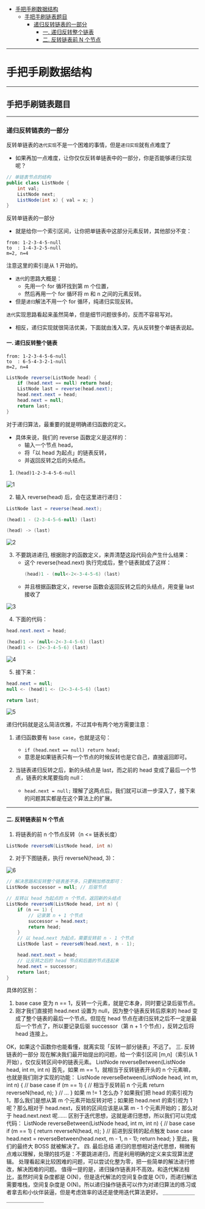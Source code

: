 

- [手把手刷数据结构](#手把手刷数据结构)
  - [手把手刷链表题目](#手把手刷链表题目)
    - [递归反转链表的一部分](#递归反转链表的一部分)
      - [一. 递归反转整个链表](#一-递归反转整个链表)
      - [二. 反转链表前 N 个节点](#二-反转链表前-n-个节点)


---

# 手把手刷数据结构

---


## 手把手刷链表题目


---


### 递归反转链表的一部分

反转单链表的`迭代实现`不是一个困难的事情，但是`递归实现`就有点难度了
- 如果再加一点难度，让你仅仅反转单链表中的一部分，你是否能够递归实现呢？


```java
// 单链表节点的结构
public class ListNode {
    int val;
    ListNode next;
    ListNode(int x) { val = x; }
}
```

反转单链表的一部分
- 就是给你一个索引区间，让你把单链表中这部分元素反转，其他部分不变：

```
from: 1-2-3-4-5-null
to  : 1-4-3-2-5-null
m=2, n=4
```

注意这里的索引是从 1 开始的。
- `迭代`的思路大概是：
  - 先用一个 for 循环找到第 m 个位置，
  - 然后再用一个 for 循环将 m 和 n 之间的元素反转。
- 但是`递归`解法不用一个 for 循环，纯递归实现反转。


`迭代`实现思路看起来虽然简单，但是细节问题很多的，反而不容易写对。
- 相反，递归实现就很简洁优美，下面就由浅入深，先从反转整个单链表说起。


#### 一. 递归反转整个链表


```
from: 1-2-3-4-5-6-null
to  : 6-5-4-3-2-1-null
m=2, n=4
```


```java
ListNode reverse(ListNode head) {
    if (head.next == null) return head;
    ListNode last = reverse(head.next);
    head.next.next = head;
    head.next = null;
    return last;
}
```

对于递归算法，最重要的就是明确递归函数的定义。
- 具体来说，我们的 reverse 函数定义是这样的：
  - 输入一个节点 head，
  - 将「以 head 为起点」的链表反转，
  - 并返回反转之后的头结点。


1. `(head)1-2-3-4-5-6-null`

![1](https://i.imgur.com/GQlN2Rr.jpg)

2. 输入 reverse(head) 后，会在这里进行递归：

```java
ListNode last = reverse(head.next);

(head)1 - (2-3-4-5-6-null) (last)

(head) -> (last)
```

![2](https://i.imgur.com/YaxOFHQ.jpg)

3. 不要跳进递归, 根据刚才的函数定义，来弄清楚这段代码会产生什么结果：
   - 这个 reverse(head.next) 执行完成后，整个链表就成了这样：
     ```java
     (head)1 - (null<-2<-3-4-5-6) (last)
     ```
   - 并且根据函数定义，reverse 函数会返回反转之后的头结点，用变量 last 接收了

![3](https://i.imgur.com/omfjuu1.jpg)



4. 下面的代码：

```java
head.next.next = head;

(head)1 -> (null<-2<-3-4-5-6) (last)
(head)1 <- (2<-3-4-5-6) (last)
```

![4](https://i.imgur.com/YqMuJLk.jpg)


5. 接下来：

```Java
head.next = null;
null <- (head)1 <- (2<-3-4-5-6) (last)

return last;
```

![5](https://i.imgur.com/Qn1YcF9.jpg)


递归代码就是这么简洁优雅，不过其中有两个地方需要注意：
1. 递归函数要有 `base case`，也就是这句：
   - `if (head.next == null) return head;`
   - 意思是如果链表只有一个节点的时候反转也是它自己，直接返回即可。

2. 当链表递归反转之后，新的头结点是 last，而之前的 head 变成了最后一个节点，链表的末尾要指向 null：
   - `head.next = null;`
理解了这两点后，我们就可以进一步深入了，接下来的问题其实都是在这个算法上的扩展。

---


#### 二. 反转链表前 N 个节点



1. 将链表的前 n 个节点反转（n <= 链表长度）

```java
ListNode reverseN(ListNode head, int n)
```

2. 对于下图链表，执行 reverseN(head, 3)：

![6](https://i.imgur.com/QnWw5Mx.jpg)

```java
// 解决思路和反转整个链表差不多，只要稍加修改即可：
ListNode successor = null; // 后驱节点

// 反转以 head 为起点的 n 个节点，返回新的头结点
ListNode reverseN(ListNode head, int n) {
    if (n == 1) {
        // 记录第 n + 1 个节点
        successor = head.next;
        return head;
    }
    // 以 head.next 为起点，需要反转前 n - 1 个节点
    ListNode last = reverseN(head.next, n - 1);

    head.next.next = head;
    // 让反转之后的 head 节点和后面的节点连起来
    head.next = successor;
    return last;
}
```

具体的区别：
1. base case 变为 n == 1，反转一个元素，就是它本身，同时要记录后驱节点。
2. 刚才我们直接把 head.next 设置为 null，因为整个链表反转后原来的 head 变成了整个链表的最后一个节点。但现在 head 节点在递归反转之后不一定是最后一个节点了，所以要记录后驱 successor（第 n + 1 个节点），反转之后将 head 连接上。

OK，如果这个函数你也能看懂，就离实现「反转一部分链表」不远了。
三. 反转链表的一部分
现在解决我们最开始提出的问题，给一个索引区间 [m,n]（索引从 1 开始），仅仅反转区间中的链表元素。
ListNode reverseBetween(ListNode head, int m, int n)
首先，如果 m == 1，就相当于反转链表开头的 n 个元素嘛，也就是我们刚才实现的功能：
ListNode reverseBetween(ListNode head, int m, int n) {
    // base case
    if (m == 1) {
        // 相当于反转前 n 个元素
        return reverseN(head, n);
    }
    // ...
}
如果 m != 1 怎么办？如果我们把 head 的索引视为 1，那么我们是想从第 m 个元素开始反转对吧；如果把 head.next 的索引视为 1 呢？那么相对于 head.next，反转的区间应该是从第 m - 1 个元素开始的；那么对于 head.next.next 呢……
区别于迭代思想，这就是递归思想，所以我们可以完成代码：
ListNode reverseBetween(ListNode head, int m, int n) {
    // base case
    if (m == 1) {
        return reverseN(head, n);
    }
    // 前进到反转的起点触发 base case
    head.next = reverseBetween(head.next, m - 1, n - 1);
    return head;
}
至此，我们的最终大 BOSS 就被解决了。
四. 最后总结
递归的思想相对迭代思想，稍微有点难以理解，处理的技巧是：不要跳进递归，而是利用明确的定义来实现算法逻辑。
处理看起来比较困难的问题，可以尝试化整为零，把一些简单的解法进行修改，解决困难的问题。
值得一提的是，递归操作链表并不高效。和迭代解法相比，虽然时间复杂度都是 O(N)，但是迭代解法的空间复杂度是 O(1)，而递归解法需要堆栈，空间复杂度是 O(N)。所以递归操作链表可以作为对递归算法的练习或者拿去和小伙伴装逼，但是考虑效率的话还是使用迭代算法更好。
＿＿＿＿＿＿＿＿＿＿＿＿＿
